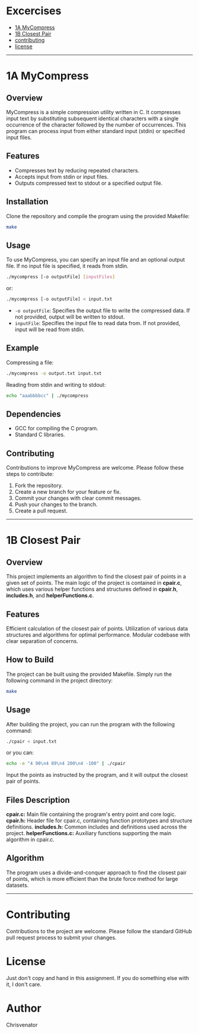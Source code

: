 # Excercises

- [1A MyCompress](#1a-mycompress)
- [1B Closest Pair](#1b-closest-pair)
- [contributing](#contributing-1)
- [license](#license)

---

# 1A MyCompress

## Overview

MyCompress is a simple compression utility written in C.
It compresses input text by substituting subsequent identical characters
with a single occurrence of the character followed by the number of occurrences.
This program can process input from either standard input (stdin) or specified input files.

## Features

- Compresses text by reducing repeated characters.
- Accepts input from stdin or input files.
- Outputs compressed text to stdout or a specified output file.

## Installation

Clone the repository and compile the program using the provided Makefile:

```bash
make
```

## Usage

To use MyCompress, you can specify an input file and an optional output file. If no input file is specified, it reads
from stdin.

```bash
./mycompress [-o outputFile] [inputFiles]
```

or:

```bash
./mycompress [-o outputFile] < input.txt
```

- `-o outputFile`: Specifies the output file to write the compressed data. If not provided, output will be written to
  stdout.
- `inputFile`: Specifies the input file to read data from. If not provided, input will be read from stdin.

## Example

Compressing a file:

```bash
./mycompress -o output.txt input.txt
```

Reading from stdin and writing to stdout:

```bash
echo "aaabbbbcc" | ./mycompress
```

## Dependencies

- GCC for compiling the C program.
- Standard C libraries.

## Contributing

Contributions to improve MyCompress are welcome. Please follow these steps to contribute:

1. Fork the repository.
2. Create a new branch for your feature or fix.
3. Commit your changes with clear commit messages.
4. Push your changes to the branch.
5. Create a pull request.


---

# 1B Closest Pair

## Overview

This project implements an algorithm to find the closest pair of points
in a given set of points. The main logic of the project is contained in **cpair.c**,
which uses various helper functions and structures defined in **cpair.h**, **includes.h**,
and **helperFunctions.c**.

## Features

Efficient calculation of the closest pair of points.
Utilization of various data structures and algorithms for optimal performance.
Modular codebase with clear separation of concerns.

## How to Build

The project can be built using the provided Makefile. Simply run the following command in the project directory:

```bash
make
```

## Usage

After building the project, you can run the program with the following command:

```bash
./cpair < input.txt
```

or you can:

```bash
echo -e "4 90\n4 89\n4 200\n4 -100" | ./cpair
```

Input the points as instructed by the program, and it will output the closest pair of points.

## Files Description

**cpair.c:** Main file containing the program's entry point and core logic.
**cpair.h:** Header file for cpair.c, containing function prototypes and structure definitions.
**includes.h:** Common includes and definitions used across the project.
**helperFunctions.c:** Auxiliary functions supporting the main algorithm in cpair.c.

## Algorithm

The program uses a divide-and-conquer approach to find the closest pair of points, which is more efficient than the
brute force method for large datasets.

---

# Contributing

Contributions to the project are welcome. Please follow the standard GitHub pull request process to submit your changes.

# License

Just don't copy and hand in this assignment. If you do something else with it, I don't care.

# Author

Chrisvenator
